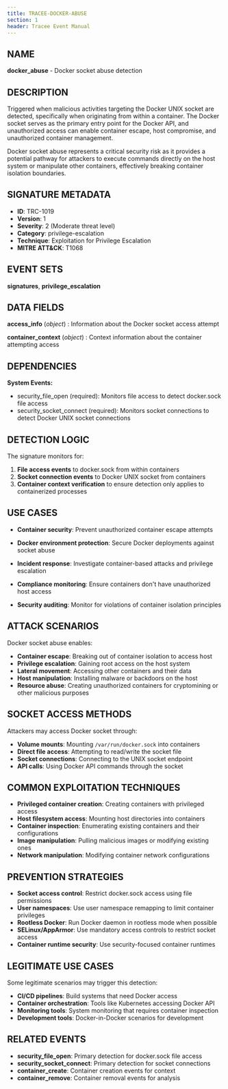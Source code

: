 ```yaml
---
title: TRACEE-DOCKER-ABUSE
section: 1
header: Tracee Event Manual
---
```


## NAME

**docker_abuse** - Docker socket abuse detection

## DESCRIPTION

Triggered when malicious activities targeting the Docker UNIX socket are detected, specifically when originating from within a container. The Docker socket serves as the primary entry point for the Docker API, and unauthorized access can enable container escape, host compromise, and unauthorized container management.

Docker socket abuse represents a critical security risk as it provides a potential pathway for attackers to execute commands directly on the host system or manipulate other containers, effectively breaking container isolation boundaries.

## SIGNATURE METADATA

- **ID**: TRC-1019
- **Version**: 1
- **Severity**: 2 (Moderate threat level)
- **Category**: privilege-escalation
- **Technique**: Exploitation for Privilege Escalation
- **MITRE ATT&CK**: T1068

## EVENT SETS

**signatures**, **privilege_escalation**

## DATA FIELDS

**access_info** (*object*)
: Information about the Docker socket access attempt

**container_context** (*object*)
: Context information about the container attempting access

## DEPENDENCIES

**System Events:**

- security_file_open (required): Monitors file access to detect docker.sock file access
- security_socket_connect (required): Monitors socket connections to detect Docker UNIX socket connections

## DETECTION LOGIC

The signature monitors for:

1. **File access events** to docker.sock from within containers
2. **Socket connection events** to Docker UNIX socket from containers
3. **Container context verification** to ensure detection only applies to containerized processes

## USE CASES

- **Container security**: Prevent unauthorized container escape attempts

- **Docker environment protection**: Secure Docker deployments against socket abuse

- **Incident response**: Investigate container-based attacks and privilege escalation

- **Compliance monitoring**: Ensure containers don't have unauthorized host access

- **Security auditing**: Monitor for violations of container isolation principles

## ATTACK SCENARIOS

Docker socket abuse enables:

- **Container escape**: Breaking out of container isolation to access host
- **Privilege escalation**: Gaining root access on the host system
- **Lateral movement**: Accessing other containers and their data
- **Host manipulation**: Installing malware or backdoors on the host
- **Resource abuse**: Creating unauthorized containers for cryptomining or other malicious purposes

## SOCKET ACCESS METHODS

Attackers may access Docker socket through:

- **Volume mounts**: Mounting `/var/run/docker.sock` into containers
- **Direct file access**: Attempting to read/write the socket file
- **Socket connections**: Connecting to the UNIX socket endpoint
- **API calls**: Using Docker API commands through the socket

## COMMON EXPLOITATION TECHNIQUES

- **Privileged container creation**: Creating containers with privileged access
- **Host filesystem access**: Mounting host directories into containers
- **Container inspection**: Enumerating existing containers and their configurations
- **Image manipulation**: Pulling malicious images or modifying existing ones
- **Network manipulation**: Modifying container network configurations

## PREVENTION STRATEGIES

- **Socket access control**: Restrict docker.sock access using file permissions
- **User namespaces**: Use user namespace remapping to limit container privileges
- **Rootless Docker**: Run Docker daemon in rootless mode when possible
- **SELinux/AppArmor**: Use mandatory access controls to restrict socket access
- **Container runtime security**: Use security-focused container runtimes

## LEGITIMATE USE CASES

Some legitimate scenarios may trigger this detection:

- **CI/CD pipelines**: Build systems that need Docker access
- **Container orchestration**: Tools like Kubernetes accessing Docker API
- **Monitoring tools**: System monitoring that requires container inspection
- **Development tools**: Docker-in-Docker scenarios for development

## RELATED EVENTS

- **security_file_open**: Primary detection for docker.sock file access
- **security_socket_connect**: Primary detection for socket connections
- **container_create**: Container creation events for context
- **container_remove**: Container removal events for analysis